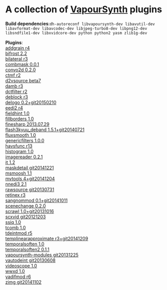 A collection of [VapourSynth](https://github.com/vapoursynth/vapoursynth) plugins
===================================

**Build dependencies**:`
dh-autoreconf
libvapoursynth-dev
libavutil-dev
libavformat-dev
libavcodec-dev
libjpeg-turbo8-dev
libpng12-dev
libsndfile1-dev
libxvidcore-dev
python
python2
yasm
zlib1g-dev
`

**Plugins**:<br>
[addgrain r4](https://github.com/HomeOfVapourSynthEvolution/VapourSynth-AddGrain)<br>
[bifrost 2.2](https://github.com/dubhater/vapoursynth-bifrost)<br>
[bilateral r3](https://github.com/HomeOfVapourSynthEvolution/VapourSynth-Bilateral)<br>
[combmask 0.0.1](https://github.com/chikuzen/CombMask)<br>
[convo2d 0.2.0](https://github.com/chikuzen/convo2d)<br>
[ctmf r2](https://github.com/HomeOfVapourSynthEvolution/VapourSynth-CTMF)<br>
[d2vsource beta7](https://github.com/dwbuiten/d2vsource)<br>
[damb r3](https://github.com/dubhater/vapoursynth-damb)<br>
[dctfilter r2](https://bitbucket.org/mystery_keeper/vapoursynth-dctfilter)<br>
[deblock r3](https://github.com/HomeOfVapourSynthEvolution/VapourSynth-Deblock)<br>
[delogo 0.2+git20150210](https://github.com/HomeOfVapourSynthEvolution/VapourSynth-DeLogo)<br>
[eedi2 r4](https://github.com/HomeOfVapourSynthEvolution/VapourSynth-EEDI2)<br>
[fieldhint 1.0](https://github.com/dubhater/vapoursynth-fieldhint)<br>
[fillborders 1.0](https://github.com/dubhater/vapoursynth-fillborders)<br>
[finesharp 2013.07.29](http://forum.doom9.org/showthread.php?t=166524)<br>
[flash3kyuu_deband 1.5.1+git20140721](https://github.com/SAPikachu/flash3kyuu_deband)<br>
[fluxsmooth 1.0](https://github.com/dubhater/vapoursynth-fluxsmooth)<br>
[genericfilters 1.0.0](https://github.com/chikuzen/GenericFilters)<br>
[havsfunc r13](http://forum.doom9.org/showthread.php?t=166582)<br>
[histogram 1.0](https://github.com/dubhater/vapoursynth-histogram)<br>
[imagereader 0.2.1](https://github.com/chikuzen/vsimagereader)<br>
[it 1.2](https://github.com/HomeOfVapourSynthEvolution/VapourSynth-IT)<br>
[maskdetail git20141221](https://github.com/MonoS/VS-MaskDetail)<br>
[msmoosh 1.1](https://github.com/dubhater/vapoursynth-msmoosh)<br>
[mvtools 4+git20141204](https://github.com/dubhater/vapoursynth-mvtools)<br>
[nnedi3 2.1](https://github.com/dubhater/vapoursynth-nnedi3)<br>
[rawsource git20130731](https://github.com/chikuzen/vsrawsource)<br>
[retinex r3](https://github.com/HomeOfVapourSynthEvolution/VapourSynth-Retinex)<br>
[sangnommod 0.1+git20141011](https://github.com/HomeOfVapourSynthEvolution/VapourSynth-SangNomMod)<br>
[scenechange 0.2.0](http://forum.doom9.org/showthread.php?t=166769)<br>
[scrawl 1.0+git20131016](https://github.com/dubhater/vapoursynth-scrawl)<br>
[scxvid git20121203](https://github.com/dubhater/vapoursynth-scxvid)<br>
[ssiq 1.0](https://github.com/dubhater/vapoursynth-ssiq)<br>
[tcomb 1.0](https://github.com/dubhater/vapoursynth-tcomb)<br>
[tdeintmod r5](https://github.com/HomeOfVapourSynthEvolution/VapourSynth-TDeintMod)<br>
[templinearapproximate r3+git20141209](https://bitbucket.org/mystery_keeper/templinearapproximate-vapoursynth)<br>
[temporalsoften 1.0](https://github.com/dubhater/vapoursynth-temporalsoften)<br>
[temporalsoften2 0.1.1](http://forum.doom9.org/showthread.php?t=166769)<br>
[vapoursynth-modules git20131225](https://github.com/4re/vapoursynth-modules/)<br>
[vautodeint git20130608](https://github.com/gnaggnoyil/VAutoDeint)<br>
[videoscope 1.0](https://github.com/dubhater/vapoursynth-videoscope)<br>
[wwxd 1.0](https://github.com/dubhater/vapoursynth-wwxd)<br>
[yadifmod r6](https://github.com/HomeOfVapourSynthEvolution/VapourSynth-Yadifmod)<br>
[zimg git20141102](https://github.com/dubhater/zimg)
